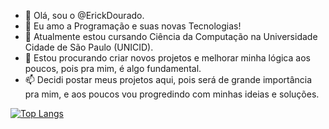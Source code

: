 - 👋 Olá, sou o @ErickDourado.
- 👀 Eu amo a Programação e suas novas Tecnologias!
- 🌱 Atualmente estou cursando Ciência da Computação na Universidade Cidade de São Paulo (UNICID).
- 💞️ Estou procurando criar novos projetos e melhorar minha lógica aos poucos, pois pra mim, é algo fundamental.
- 📫 Decidi postar meus projetos aqui, pois será de grande importância pra mim, e aos poucos vou progredindo com minhas ideias e soluções.

[![Top Langs](https://github-readme-stats.vercel.app/api/top-langs/?username=ErickDourado&theme=dark&layout=compact)](https://github.com/ErickDourado)
